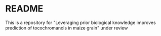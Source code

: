 # README
This is a repository for "Leveraging prior biological knowledge improves prediction of tocochromanols in maize grain" under review
